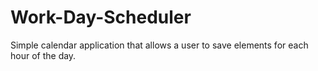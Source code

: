 # Work-Day-Scheduler
Simple calendar application that allows a user to save elements for each hour of the day.
